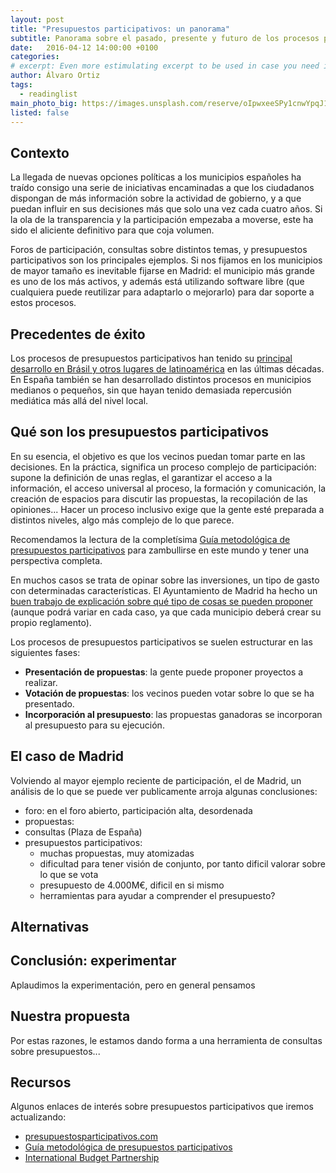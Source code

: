 ```yaml
---
layout: post
title: "Presupuestos participativos: un panorama"
subtitle: Panorama sobre el pasado, presente y futuro de los procesos participativos de decisión económica
date:   2016-04-12 14:00:00 +0100
categories: 
# excerpt: Even more estimulating excerpt to be used in case you need it. 
author: Álvaro Ortiz
tags:
  - readinglist
main_photo_big: https://images.unsplash.com/reserve/oIpwxeeSPy1cnwYpqJ1w_Dufer%20Collateral%20test.jpg?crop=entropy&fit=crop&fm=jpg&h=900&ixjsv=2.1.0&ixlib=rb-0.3.5&q=80&w=1600
listed: false
---
```


## Contexto 

La llegada de nuevas opciones políticas a los municipios españoles ha traído consigo una serie de iniciativas encaminadas a que los ciudadanos dispongan de más información sobre la actividad de gobierno, y a que puedan influir en sus decisiones más que solo una vez cada cuatro años. Si la ola de la transparencia y la participación empezaba a moverse, este ha sido el aliciente definitivo para que coja volumen. 

Foros de participación, consultas sobre distintos temas, y presupuestos participativos son los principales ejemplos. Si nos fijamos en los municipios de mayor tamaño es inevitable fijarse en Madrid: el municipio más grande es uno de los más activos, y además está utilizando software libre (que cualquiera puede reutilizar para adaptarlo o mejorarlo) para dar soporte a estos procesos.

## Precedentes de éxito

Los procesos de presupuestos participativos han tenido su [principal desarrollo en Brásil y otros lugares de latinoamérica](https://es.wikipedia.org/wiki/Presupuesto_participativo#Presupuestos_Participativos_en_Porto_Alegre) en las últimas décadas. En España también se han desarrollado distintos procesos en municipios medianos o pequeños, sin que hayan tenido demasiada repercusión mediática más allá del nivel local. 


## Qué son los presupuestos participativos

En su esencia, el objetivo es que los vecinos puedan tomar parte en las decisiones. En la práctica, significa un proceso complejo de participación: supone la definición de unas reglas, el garantizar el acceso a la información, el acceso universal al proceso, la formación y comunicación, la creación de espacios para discutir las propuestas, la recopilación de las opiniones... Hacer un proceso inclusivo exige que la gente esté preparada a distintos niveles, algo más complejo de lo que parece. 

Recomendamos la lectura de la completísima [Guía metodológica de presupuestos participativos](http://www.presupuestosparticipativos.com/Gu%C3%ADa-metodol%C3%B3gica-de-presupuestos-partic/_C3VTDDatmVEmYYYsYdvRIsil_ngZxyrxbR-Co1vM8dPZXii7nhO1eoDdtJ5vvY_Q) para zambullirse en este mundo y tener una perspectiva completa.

En muchos casos se trata de opinar sobre las inversiones, un tipo de gasto con determinadas características. El Ayuntamiento de Madrid ha hecho un [buen trabajo de explicación sobre qué tipo de cosas se pueden proponer](https://decide.madrid.es/participatory_budget_info#21) (aunque podrá variar en cada caso, ya que cada municipio deberá crear su propio reglamento).

Los procesos de presupuestos participativos se suelen estructurar en las siguientes fases: 

- **Presentación de propuestas**: la gente puede proponer proyectos a realizar.
- **Votación de propuestas**: los vecinos pueden votar sobre lo que se ha presentado. 
- **Incorporación al presupuesto**: las propuestas ganadoras se incorporan al presupuesto para su ejecución.


## El caso de Madrid

Volviendo al mayor ejemplo reciente de participación, el de Madrid, un análisis de lo que se puede ver publicamente arroja algunas conclusiones: 

- foro: en el foro abierto, participación alta, desordenada
- propuestas:
- consultas (Plaza de España)
- presupuestos participativos: 
	- muchas propuestas, muy atomizadas
	- dificultad para tener visión de conjunto, por tanto dificil valorar sobre lo que se vota
	- presupuesto de 4.000M€, dificil en si mismo
	- herramientas para ayudar a comprender el presupuesto? 


## Alternativas


## Conclusión: experimentar

Aplaudimos la experimentación, pero en general pensamos 


## Nuestra propuesta

Por estas razones, le estamos dando forma a una herramienta de consultas sobre presupuestos... 



## Recursos

Algunos enlaces de interés sobre presupuestos participativos que iremos actualizando: 

- [presupuestosparticipativos.com](presupuestosparticipativos.com)
- [Guía metodológica de presupuestos participativos](http://www.presupuestosparticipativos.com/Gu%C3%ADa-metodol%C3%B3gica-de-presupuestos-partic/_C3VTDDatmVEmYYYsYdvRIsil_ngZxyrxbR-Co1vM8dPZXii7nhO1eoDdtJ5vvY_Q)
- [International Budget Partnership](http://www.internationalbudget.org/)